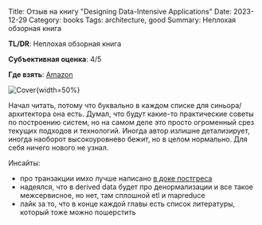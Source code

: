 Title: Отзыв на книгу "Designing Data-Intensive Applications"
Date: 2023-12-29
Category: books
Tags: architecture, good
Summary: Неплохая обзорная книга

**TL/DR**: Неплохая обзорная книга

**Субъективная оценка**: 4/5

**Где взять**: [Amazon](https://www.amazon.com/Designing-Data-Intensive-Applications-Reliable-Maintainable/dp/1449373321)

![Cover]({static}cover.jpg){width=50%}

Начал читать, потому что буквально в каждом списке для синьора/архитектора она есть. Думал, что будут какие-то практические советы по построению систем, но на самом деле это просто огроменный срез текущих подходов и технологий. Иногда автор излишне детализирует, иногда наоборот высокоуровнево бежит, но в целом нормально. Для себя ничего нового не узнал.

Инсайты:

- про транзакции имхо лучше написано [в доке постгреса](https://www.postgresql.org/docs/current/transaction-iso.html)
- надеялся, что в derived data будет про денормализации и все такое межсервисное, но нет, там сплошной etl и mapreduce
- лайк за то, что в конце каждой главы есть список литературы, который тоже можно пошерстить
